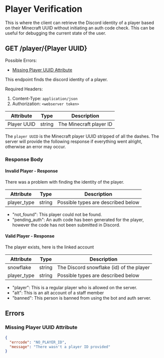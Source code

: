 # Player Verification
This is where the client can retrieve the Discord identity of a player based on their Minecraft UUID without initiating an auth code check.
This can be useful for debugging the current state of the user.

## GET /player/{Player UUID}
Possible Errors:
 * [Missing Player UUID Attribute](#Missing-Player-UUID-Attribute)

This endpoint finds the discord identity of a player.

Required Headers:
 1. Content-Type: `application/json`
 2. Authorization: `<webserver token>` 

| Attribute   | Type   | Description             |
|-------------|--------|-------------------------|
| Player UUID | string | The Minecraft player ID |

The `player UUID` is the Minecraft player UUID stripped of all the dashes. The server will provide
the following response if everything went alright, otherwise an error may occur.


### Response Body

#### Invalid Player - Response
There was a problem with finding the identity of the player.

| Attribute   | Type    | Description                                      |
|-------------|---------|--------------------------------------------------|
| player_type | string  | Possible types are described below               |

 - "not_found": This player could not be found.
 - "pending_auth": An auth code has been generated for the player,
however the code has not been submitted in Discord.


#### Valid Player - Response
The player exists, here is the linked account

| Attribute   | Type    | Description                                      |
|-------------|---------|--------------------------------------------------|
| snowflake   | string  | The Discord snowflake (id) of the player         |
| player_type | string  | Possible types are described below               |
 - "player": This is a regular player who is allowed on the server.
 - "alt": This is an alt account of a staff member
 - "banned": This person is banned from using the bot and auth server.

## Errors

### Missing Player UUID Attribute
```json
{
  "errcode": "NO_PLAYER_ID",
  "message": "There wasn't a player ID provided"
}
```
